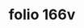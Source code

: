 ---
layout: edition
title: folio 166v
manuscript: Turin, Biblioteca Nazionale, MS N.III.19
sigla: T
iip: t166v.tif
milestone: 332
---